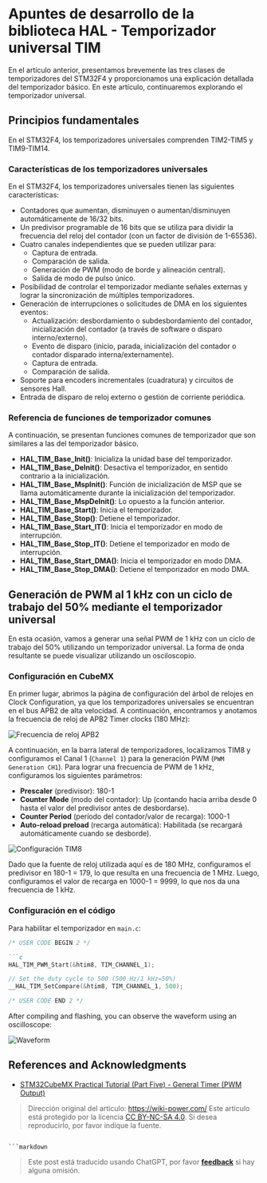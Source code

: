 # Apuntes de desarrollo de la biblioteca HAL - Temporizador universal TIM

En el artículo anterior, presentamos brevemente las tres clases de temporizadores del STM32F4 y proporcionamos una explicación detallada del temporizador básico. En este artículo, continuaremos explorando el temporizador universal.

## Principios fundamentales

En el STM32F4, los temporizadores universales comprenden TIM2-TIM5 y TIM9-TIM14.

### Características de los temporizadores universales

En el STM32F4, los temporizadores universales tienen las siguientes características:

- Contadores que aumentan, disminuyen o aumentan/disminuyen automáticamente de 16/32 bits.
- Un predivisor programable de 16 bits que se utiliza para dividir la frecuencia del reloj del contador (con un factor de división de 1-65536).
- Cuatro canales independientes que se pueden utilizar para:
  - Captura de entrada.
  - Comparación de salida.
  - Generación de PWM (modo de borde y alineación central).
  - Salida de modo de pulso único.
- Posibilidad de controlar el temporizador mediante señales externas y lograr la sincronización de múltiples temporizadores.
- Generación de interrupciones o solicitudes de DMA en los siguientes eventos:
  - Actualización: desbordamiento o subdesbordamiento del contador, inicialización del contador (a través de software o disparo interno/externo).
  - Evento de disparo (inicio, parada, inicialización del contador o contador disparado interna/externamente).
  - Captura de entrada.
  - Comparación de salida.
- Soporte para encoders incrementales (cuadratura) y circuitos de sensores Hall.
- Entrada de disparo de reloj externo o gestión de corriente periódica.

### Referencia de funciones de temporizador comunes

A continuación, se presentan funciones comunes de temporizador que son similares a las del temporizador básico.

- **HAL_TIM_Base_Init()**: Inicializa la unidad base del temporizador.
- **HAL_TIM_Base_DeInit()**: Desactiva el temporizador, en sentido contrario a la inicialización.
- **HAL_TIM_Base_MspInit()**: Función de inicialización de MSP que se llama automáticamente durante la inicialización del temporizador.
- **HAL_TIM_Base_MspDeInit()**: Lo opuesto a la función anterior.
- **HAL_TIM_Base_Start()**: Inicia el temporizador.
- **HAL_TIM_Base_Stop()**: Detiene el temporizador.
- **HAL_TIM_Base_Start_IT()**: Inicia el temporizador en modo de interrupción.
- **HAL_TIM_Base_Stop_IT()**: Detiene el temporizador en modo de interrupción.
- **HAL_TIM_Base_Start_DMA()**: Inicia el temporizador en modo DMA.
- **HAL_TIM_Base_Stop_DMA()**: Detiene el temporizador en modo DMA.

## Generación de PWM al 1 kHz con un ciclo de trabajo del 50% mediante el temporizador universal

En esta ocasión, vamos a generar una señal PWM de 1 kHz con un ciclo de trabajo del 50% utilizando un temporizador universal. La forma de onda resultante se puede visualizar utilizando un osciloscopio.

### Configuración en CubeMX

En primer lugar, abrimos la página de configuración del árbol de relojes en Clock Configuration, ya que los temporizadores universales se encuentran en el bus APB2 de alta velocidad. A continuación, encontramos y anotamos la frecuencia de reloj de APB2 Timer clocks (180 MHz):

![Frecuencia de reloj APB2](https://img.wiki-power.com/d/wiki-media/img/20210627133951.png)

A continuación, en la barra lateral de temporizadores, localizamos TIM8 y configuramos el Canal 1 (`Channel 1`) para la generación PWM (`PWM Generation CH1`). Para lograr una frecuencia de PWM de 1 kHz, configuramos los siguientes parámetros:

- **Prescaler** (predivisor): 180-1
- **Counter Mode** (modo del contador): Up (contando hacia arriba desde 0 hasta el valor del predivisor antes de desbordarse).
- **Counter Period** (período del contador/valor de recarga): 1000-1
- **Auto-reload preload** (recarga automática): Habilitada (se recargará automáticamente cuando se desborde).

![Configuración TIM8](https://img.wiki-power.com/d/wiki-media/img/20210627153422.png)

Dado que la fuente de reloj utilizada aquí es de 180 MHz, configuramos el predivisor en 180-1 = 179, lo que resulta en una frecuencia de 1 MHz. Luego, configuramos el valor de recarga en 1000-1 = 9999, lo que nos da una frecuencia de 1 kHz.

### Configuración en el código

Para habilitar el temporizador en `main.c`:

```c title="main.c"
/* USER CODE BEGIN 2 */
```

```markdown
```c
HAL_TIM_PWM_Start(&htim8, TIM_CHANNEL_1);

// Set the duty cycle to 500 (500 Hz/1 kHz=50%)
__HAL_TIM_SetCompare(&htim8, TIM_CHANNEL_1, 500);

/* USER CODE END 2 */
```

After compiling and flashing, you can observe the waveform using an oscilloscope:

![Waveform](https://img.wiki-power.com/d/wiki-media/img/20210627154737.jpg)

## References and Acknowledgments

- [STM32CubeMX Practical Tutorial (Part Five) - General Timer (PWM Output)](https://blog.csdn.net/weixin_43892323/article/details/104776035)

> Dirección original del artículo: <https://wiki-power.com/>
> Este artículo está protegido por la licencia [CC BY-NC-SA 4.0](https://creativecommons.org/licenses/by/4.0/deed.zh). Si desea reproducirlo, por favor indique la fuente.
```

```markdown
```

> Este post está traducido usando ChatGPT, por favor [**feedback**](https://github.com/linyuxuanlin/Wiki_MkDocs/issues/new) si hay alguna omisión.